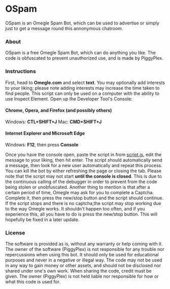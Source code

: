# OSpam
OSpam is an Omegle Spam Bot, which can be used to advertise or simply just to get a message round this annonymous chatroom.
### About
OSpam is a free Omegle Spam Bot, which can do anything you like. The code is obfuscated to prevent unauthorized use, and is made by PiggyPlex.
### Instructions
First, head to **Omegle.com** and select **text**. You may optionally add interests to your liking; please note adding interests may increase the time taken to find people. This script can only be used on a computer with the ability to use Inspect Element.
Open up the Developer Tool's Console:
#### Chrome, Opera, and Firefox (and possibly others)
Windows: **CTL+SHIFT+J**
Mac: **CMD+SHIFT+J**
#### Internet Explorer and Microsoft Edge
Windows: **F12**, then press **Console**

Once you have the console open, paste the script in from [script.js](/script.js), edit the message to your liking, then hit enter. The script should automatically send a message, then look for a new user automatically and repeat this process. You can kill the bot by either refreshing the page or closing the tab.
Please note that the script may not start **until the console is closed**. This is due to the continuous calling of the debugger in order to prevent from the code being stolen or unobfuscated.
Another thing to mention is that after a certain period of time, Omegle may ask for you to complete a Captcha. Complete it, then press the new/stop button and the script should continue. If the script stops and there is no captcha,the script may stop working due to the way Omegle works. It shouldn't happen too often, and if you experience this, all you have to do is press the new/stop button.
This will hopefully be fixed in a later update.
### License
The software is provided as is, without any warranty or help coming with it. The owner of the software (PiggyPlex) is not responsible for any trouble nor repercussions when using this bot. It should only be used for educational purposes and never in a negative or illegal way. The code may not be used in any way to gain money or other assets, and should not be disclosed nor shared under one's own work. When sharing the code, credit must be given. The owner (PiggyPlex) is not held liable nor responsible for how or what this code is used for.
